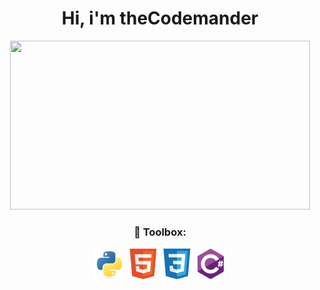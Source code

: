 <div id="header" align="center">
  <h1>Hi, i'm theCodemander</h1>
  <img src="https://i.giphy.com/media/ZVik7pBtu9dNS/giphy.webp" width="480" height="270"/><br>
</div>

<div id=toolbox align="center">
<h3>🧰 Toolbox:</h3>
<img src="https://github.com/devicons/devicon/blob/master/icons/python/python-original.svg" alt="Python Logo" width="50" height="50"> 
<img src="https://github.com/devicons/devicon/blob/master/icons/html5/html5-original.svg" alt="html5 Logo" width="50" height="50"> 
<img src="https://github.com/devicons/devicon/blob/master/icons/css3/css3-original.svg" alt="css3 Logo" width="50" height="50">
<img src="https://github.com/devicons/devicon/blob/master/icons/csharp/csharp-original.svg" alt="html5 Logo" width="50" height="50"> 
<!-- <img src="https://upload.wikimedia.org/wikipedia/commons/3/33/HolyC_Logo.svg" alt="HolyC Logo" width="50" height="50"> --> 

</div>

